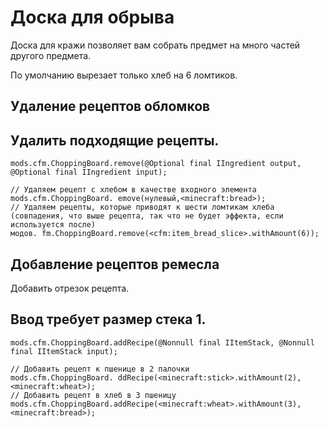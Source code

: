 # Доска для обрыва

Доска для кражи позволяет вам собрать предмет на много частей другого предмета.

По умолчанию вырезает только хлеб на 6 ломтиков.

## Удаление рецептов обломков

## Удалить подходящие рецепты.

```zenscript
mods.cfm.ChoppingBoard.remove(@Optional final IIngredient output, @Optional final IIngredient input);

// Удаляем рецепт с хлебом в качестве входного элемента
mods.cfm.ChoppingBoard. emove(нулевый,<minecraft:bread>);
// Удаляем рецепты, которые приводят к шести ломтикам хлеба (совпадения, что выше рецепта, так что не будет эффекта, если используется после)
модов. fm.ChoppingBoard.remove(<cfm:item_bread_slice>.withAmount(6));
```

## Добавление рецептов ремесла

Добавить отрезок рецепта.

## Ввод требует размер стека 1.

```zenscript
mods.cfm.ChoppingBoard.addRecipe(@Nonnull final IItemStack, @Nonnull final IItemStack input);

// Добавить рецепт к пшенице в 2 палочки
mods.cfm.ChoppingBoard. ddRecipe(<minecraft:stick>.withAmount(2),<minecraft:wheat>);
// Добавить рецепт в хлеб в 3 пшеницу
mods.cfm.ChoppingBoard.addRecipe(<minecraft:wheat>.withAmount(3),<minecraft:bread>);
```